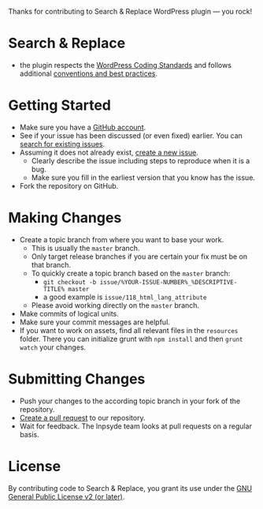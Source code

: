 Thanks for contributing to Search & Replace WordPress plugin &mdash; you rock!

# Search & Replace

* the plugin respects the [WordPress Coding Standards](https://make.wordpress.org/core/handbook/coding-standards/) and follows additional [conventions and best practices](https://github.com/inpsyde/Codex/blob/master/accepted/styleguide_conventions_bestpractices_EN.md). 

# Getting Started
* Make sure you have a [GitHub account](https://github.com/signup/free).
* See if your issue has been discussed (or even fixed) earlier. You can [search for existing issues](https://github.com/inpsyde/search-and-replace/issues?utf8=%E2%9C%93&q=is%3Aissue).
* Assuming it does not already exist, [create a new issue](https://github.com/inpsyde/search-and-replace/issues/new).
	* Clearly describe the issue including steps to reproduce when it is a bug.
	* Make sure you fill in the earliest version that you know has the issue.
* Fork the repository on GitHub.

# Making Changes
* Create a topic branch from where you want to base your work.
	* This is usually the `master` branch.
	* Only target release branches if you are certain your fix must be on that branch.
	* To quickly create a topic branch based on the `master` branch:
	    * `git checkout -b issue/%YOUR-ISSUE-NUMBER%_%DESCRIPTIVE-TITLE% master`
	    * a good example is `issue/118_html_lang_attribute`
	* Please avoid working directly on the `master` branch.
* Make commits of logical units.
* Make sure your commit messages are helpful.
* If you want to work on assets, find all relevant files in the `resources` folder. There you can initialize grunt with `npm install` and then `grunt watch` your changes.

# Submitting Changes
* Push your changes to the according topic branch in your fork of the repository.
* [Create a pull request](https://github.com/inpsyde/search-and-replace/compare) to our repository.
* Wait for feedback. The Inpsyde team looks at pull requests on a regular basis.

# License
By contributing code to Search & Replace, you grant its use under the [GNU General Public License v2 (or later)](http://www.gnu.org/licenses/gpl-2.0.html).
